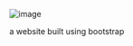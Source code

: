 ![image](https://github.com/anouar4070/Tindog-project/assets/159817067/3fac3b43-3e55-4a29-a3d6-ed8028dba7a1)


a website built using bootstrap
